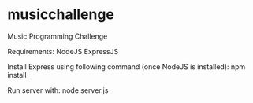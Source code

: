 musicchallenge
==============

Music Programming Challenge


Requirements:
NodeJS
ExpressJS

Install Express using following command (once NodeJS is installed):
npm install

Run server with:
node server.js